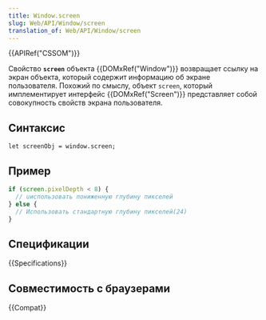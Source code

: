 ```yaml
---
title: Window.screen
slug: Web/API/Window/screen
translation_of: Web/API/Window/screen
---
```

{{APIRef("CSSOM")}}

Свойство **`screen`** объекта {{DOMxRef("Window")}} возвращает ссылку на экран объекта, который содержит информацию об экране пользователя. Похожий по смыслу, объект `screen`, который имплементирует интерфейс {{DOMxRef("Screen")}} представляет собой совокупность свойств экрана пользователя.

## Синтаксис

```
let screenObj = window.screen;
```

## Пример

```js
if (screen.pixelDepth < 8) {
  // uиспользовать пониженную глубину пикселей
} else {
  // Использовать стандартную глубину пикселей(24)
}
```

## Спецификации

{{Specifications}}

## Совместимость с браузерами

{{Compat}}
